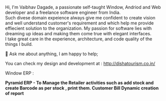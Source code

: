 Hi, I'm Vaibhav Dagade, a passionate self-taught Window, Andriod and Web developer and a freelance software engineer from India.</br>
Such divese domain expeience always give me confident to create vision and well understand customer's requirement and which help me provide effiecient solution to the organization.
My passion for software lies with dreaming up ideas and making them come true with elegant interfaces.</br>
I take great care in the experience, architecture, and code quality of the things I build.


💬 Ask me about anything, I am happy to help;

You can check my design and development at :
<href> http://dishatourism.co.in/ 

Window ERP :

<b>Pyramid ERP - To Manage the Retailer activities such as add stock and create Barcode as per stock , print them.
              Customer Bill 
              Dynamic creation of report
                         
       
<!---
vaibhavdagade/vaibhavdagade is a ✨ special ✨ repository because its `README.md` (this file) appears on your GitHub profile.
You can click the Preview link to take a look at your changes.
--->
